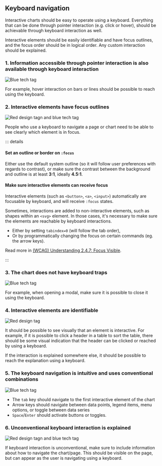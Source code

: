 <br>

## Keyboard navigation

Interactive charts should be easy to operate using a keyboard. Everything that can be done through pointer interaction (e.g. click or hover), should be achievable through keyboard interaction as well. 

Interactive elements should be easily identifiable and have focus outlines, and the focus order should be in logical order. Any custom interaction should be explained.

### 1. Information accessible through pointer interaction is also available through keyboard interaction
![Blue tech tag](/dataviz-tag-tech.svg)

For example, hover interaction on bars or lines should be possible to reach using the keyboard.

### 2. Interactive elements have focus outlines
![Red design tagn and blue tech tag](/dataviz-tag-design-and-tech.svg)

People who use a keyboard to navigate a page or chart need to be able to see clearly which element is in focus.

::: details

#### Set an outline or border on `:focus`

Either use the default system outline (so it will follow user preferences with regards to contrast), or make sure the contrast between the background and outline is at least **3:1**, ideally **4.5:1**.

#### Make sure interactive elements can receive focus

Interactive elements (such as `<button>`, `<a>`, `<input>`) automatically are focusable by keyboard, and will receive `:focus` states.

Sometimes, interactions are added to non-interactive elements, such as shapes within an `<svg>` element. In those cases, it's necessary to make sure the elements are reachable by keyboard interactions.

- Either by setting `tabindex=0` (will follow the tab order),
- Or by programmatically changing the focus on certain commands (eg. the arrow keys).

Read more in [(WCAG) Understanding 2.4.7: Focus Visible](https://www.w3.org/TR/UNDERSTANDING-WCAG20/navigation-mechanisms-focus-visible.html#navigation-mechanisms-focus-visible-examples-head).

:::

### 3. The chart does not have keyboard traps
![Blue tech tag](/dataviz-tag-tech.svg)

For example, when opening a modal, make sure it is possible to close it using the keyboard.

### 4. Interactive elements are identifiable
![Red design tag](/dataviz-tag-design.svg) 

It should be possible to see visually that an element is interactive. For example, if it is possible to click a header in a table to sort the table, there should be some visual indication that the header can be clicked or reached by using a keyboard.

If the interaction is explained somewhere else, it should be possible to reach the explanation using a keyboard.

<!-- This example needs to be handled in the design system --> 

### 5. The keyboard navigation is intuitive and uses conventional combinations
![Blue tech tag](/dataviz-tag-tech.svg)

- The `tab` key should navigate to the first interactive element of the chart <!-- And then go outside on next click? --> 
- Arrow keys should navigate between data points, legend items, menu options, or toggle between data series
- `Space`/`Enter` should activate buttons or toggles.

### 6. Unconventional keyboard interaction is explained
![Red design tagn and blue tech tag](/dataviz-tag-design-and-tech.svg)

If keyboard interaction is unconventional, make sure to include information about how to navigate the chart/page. This should be visible on the page, but can appear as the user is navigating using a keyboard. 
<!-- Is it ok if it appears on interaction? --> 
